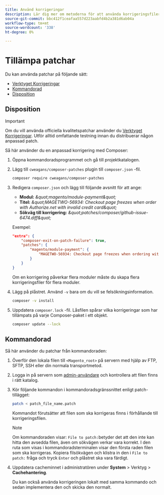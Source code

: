 ```yaml
---
title: Använd korrigeringar
description: Lär dig mer om metoderna för att använda korrigeringsfiler i ett Adobe Commerce- eller Magento Open Source-projekt.
source-git-commit: bbc412f1ceafaa557d223aabfd4b2a381d6ab04a
workflow-type: tm+mt
source-wordcount: '338'
ht-degree: 0%

---
```



# Tillämpa patchar

Du kan använda patchar på följande sätt:

- [Verktyget Korrigeringar](https://devdocs.magento.com/quality-patches/tool.html)
- [Kommandorad](../patches/apply.md#command-line)
- [Disposition](../patches/apply.md#composer)

## Disposition

>[!IMPORTANT]
>
>Om du vill använda officiella kvalitetspatchar använder du [Verktyget Korrigeringar](https://devdocs.magento.com/quality-patches/tool.html). Utför alltid omfattande testning innan du distribuerar någon anpassad patch.

Så här använder du en anpassad korrigering med Composer:

1. Öppna kommandoradsprogrammet och gå till projektkatalogen.
1. Lägg till `cweagans/composer-patches` plugin till `composer.json` -fil.

   ```bash
   composer require cweagans/composer-patches
   ```

1. Redigera `composer.json` och lägg till följande avsnitt för att ange:
   - **Modul:** *\&quot;magento/module-payment\&quot;*
   - **Titel:** *\&quot;MAGETWO-56934: Checkout page freezes when order with Authorize.net with invalid credit card\&quot;*
   - **Sökväg till korrigering:** *\&quot;patches/composer/github-issue-6474.diff\&quot;*

   Exempel:

   ```json
   "extra": {
       "composer-exit-on-patch-failure": true,
       "patches": {
           "magento/module-payment": {
               "MAGETWO-56934: Checkout page freezes when ordering with Authorize.net with invalid credit card": "patches/composer/github-issue-6474.diff"
           }
       }
   }
   ```

   Om en korrigering påverkar flera moduler måste du skapa flera korrigeringsfiler för flera moduler.

1. Lägg på plåstret. Använd `-v` bara om du vill se felsökningsinformation.

   ```bash
   composer -v install
   ```

1. Uppdatera `composer.lock` -fil. Låsfilen spårar vilka korrigeringar som har tillämpats på varje Composer-paket i ett objekt.

   ```bash
   composer update --lock
   ```

## Kommandorad

Så här använder du patchar från kommandoraden:

1. Överför den lokala filen till `<Magento_root>` på servern med hjälp av FTP, SFTP, SSH eller din normala transportmetod.
1. Logga in på servern som [admin-användare](https://devdocs.magento.com/guides/v2.4/config-guide/cli/config-cli.html#config-install-cli-first) och kontrollera att filen finns i rätt katalog.
1. Kör följande kommandon i kommandoradsgränssnittet enligt patch-tillägget:

   ```bash
   patch < patch_file_name.patch
   ```

   Kommandot förutsätter att filen som ska korrigeras finns i förhållande till korrigeringsfilen.

   >[!NOTE]
   >
   >Om kommandoraden visar: `File to patch:`betyder det att den inte kan hitta den avsedda filen, även om sökvägen verkar vara korrekt. I den ruta som visas i kommandoradsterminalen visar den första raden filen som ska korrigeras. Kopiera filsökvägen och klistra in den i `File to patch:` fråga och tryck `Enter` och plåstret ska vara färdigt.

1. Uppdatera cacheminnet i administratören under **System** > Verktyg > **Cachehantering**.

   Du kan också använda korrigeringen lokalt med samma kommando och sedan implementera den och skicka den normalt.

